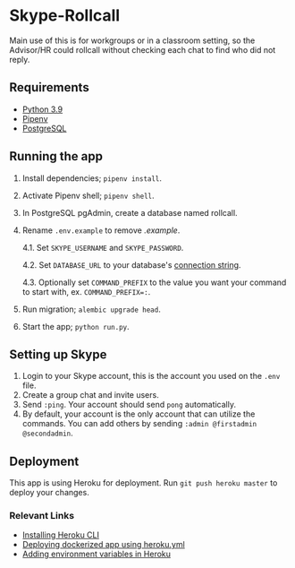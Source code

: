 # Skype-Rollcall

Main use of this is for workgroups or in a classroom setting, so the Advisor/HR could rollcall without checking each chat to find who did not reply.

## Requirements

- [Python 3.9](https://www.python.org/downloads/)
- [Pipenv](https://pipenv.pypa.io/en/latest/#install-pipenv-today)
- [PostgreSQL](https://www.postgresql.org/download/)

## Running the app

1. Install dependencies; `pipenv install`.
2. Activate Pipenv shell; `pipenv shell`.
3. In PostgreSQL pgAdmin, create a database named rollcall.
4. Rename `.env.example` to remove _.example_.

   4.1. Set `SKYPE_USERNAME` and `SKYPE_PASSWORD`.

   4.2. Set `DATABASE_URL` to your database's [connection string](https://stackoverflow.com/q/3582552/8062659).

   4.3. Optionally set `COMMAND_PREFIX` to the value you want your command to start with, ex. `COMMAND_PREFIX=:`.

5. Run migration; `alembic upgrade head`.
6. Start the app; `python run.py`.

## Setting up Skype

1. Login to your Skype account, this is the account you used on the `.env` file.
2. Create a group chat and invite users.
3. Send `:ping`. Your account should send `pong` automatically.
4. By default, your account is the only account that can utilize the commands. You can add others by sending `:admin @firstadmin @secondadmin`.

## Deployment

This app is using Heroku for deployment. Run `git push heroku master` to deploy your changes.

### Relevant Links

- [Installing Heroku CLI](https://devcenter.heroku.com/articles/heroku-cli#install-the-heroku-cli)
- [Deploying dockerized app using heroku.yml](https://devcenter.heroku.com/articles/build-docker-images-heroku-yml)
- [Adding environment variables in Heroku](https://devcenter.heroku.com/articles/config-vars)
